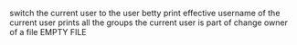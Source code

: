 switch the current user to the user betty
print effective username of the current user
 prints all the groups the current user is part of
change owner of a file
EMPTY FILE
